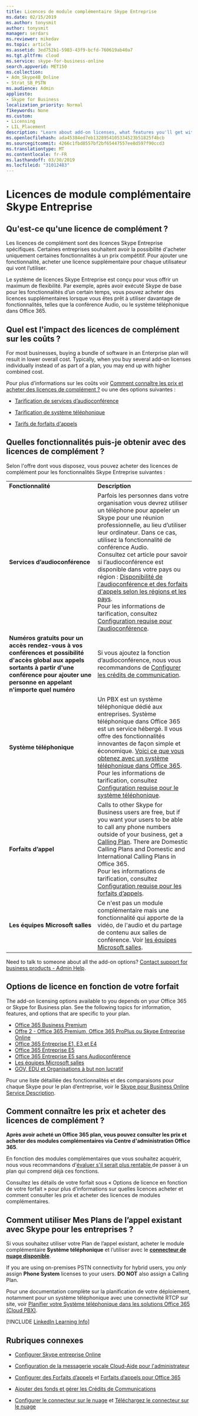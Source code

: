 ```yaml
---
title: Licences de module complémentaire Skype Entreprise
ms.date: 02/15/2019
ms.author: tonysmit
author: tonysmit
manager: serdars
ms.reviewer: mikedav
ms.topic: article
ms.assetid: 3ed752b1-5983-43f9-bcfd-760619ab40a7
ms.tgt.pltfrm: cloud
ms.service: skype-for-business-online
search.appverid: MET150
ms.collection:
- Adm_Skype4B_Online
- Strat_SB_PSTN
ms.audience: Admin
appliesto:
- Skype for Business
localization_priority: Normal
f1keywords: None
ms.custom:
- Licensing
- LIL_Placement
description: "Learn about add-on licenses, what features you'll get with it, how to buy them for your product, and how to use your existing carrier with them. You can get information on pricing and plan details for Office 365, Communication Credits, and Calling plans. "
ms.openlocfilehash: ada45384ed7eb1328954105334523b51825f4bcb
ms.sourcegitcommit: 4266c1fbd8557bf2bf65447557ee8d597f90ccd3
ms.translationtype: MT
ms.contentlocale: fr-FR
ms.lasthandoff: 03/30/2019
ms.locfileid: "31012483"
---
```

# <a name="skype-for-business-add-on-licensing"></a>Licences de module complémentaire Skype Entreprise

## <a name="what-are-add-on-licenses"></a>Qu'est-ce qu'une licence de complément ?

Les licences de complément sont des licences Skype Entreprise spécifiques. Certaines entreprises souhaitent avoir la possibilité d'acheter uniquement certaines fonctionnalités à un prix compétitif. Pour ajouter une fonctionnalité, acheter une licence supplémentaire pour chaque utilisateur qui vont l’utiliser.

Le système de licences Skype Entreprise est conçu pour vous offrir un maximum de flexibilité. Par exemple, après avoir exécuté Skype de base pour les fonctionnalités d’un certain temps, vous pouvez acheter des licences supplémentaires lorsque vous êtes prêt à utiliser davantage de fonctionnalités, telles que la conférence Audio, ou le système téléphonique dans Office 365.

## <a name="how-does-add-on-licensing-affect-cost"></a>Quel est l'impact des licences de complément sur les coûts ?

For most businesses, buying a bundle of software in an Enterprise plan will result in lower overall cost. Typically, when you buy several add-on licenses individually instead of as part of a plan, you may end up with higher combined cost.

Pour plus d’informations sur les coûts voir [Comment connaître les prix et acheter des licences de complément ?](skype-for-business-and-microsoft-teams-add-on-licensing.md#bkmk_how) ou une des options suivantes :

- [Tarification de services d’audioconférence](https://products.office.com/en-us/skype-for-business/audio-conferencing)

- [Tarification de système téléphonique](https://products.office.com/en-us/skype-for-business/phone-system)

- [Tarifs de forfaits d'appels](https://products.office.com/en-us/skype-for-business/calling-plans)

## <a name="what-features-can-i-get-with-add-on-licenses"></a>Quelles fonctionnalités puis-je obtenir avec des licences de complément ?

Selon l'offre dont vous disposez, vous pouvez acheter des licences de complément pour les fonctionnalités Skype Entreprise suivantes :

|||
|:-----|:-----|
|**Fonctionnalité** <br/> |**Description** <br/> |
|**Services d’audioconférence** <br/> |Parfois les personnes dans votre organisation vous devrez utiliser un téléphone pour appeler un Skype pour une réunion professionnelle, au lieu d’utiliser leur ordinateur. Dans ce cas, utilisez la fonctionnalité de conférence Audio.  <br/> Consultez cet article pour savoir si l’audioconférence est disponible dans votre pays ou région : [Disponibilité de l'audioconférence et des forfaits d'appels selon les régions et les pays](/microsoftteams/country-and-region-availability-for-audio-conferencing-and-calling-plans/country-and-region-availability-for-audio-conferencing-and-calling-plans). <br/> Pour les informations de tarification, consultez [Configuration requise pour l’audioconférence](https://products.office.com/en-us/skype-for-business/audio-conferencing#requirements).  <br/> |
|**Numéros gratuits pour un accès rendez-vous à vos conférences et possibilité d'accès global aux appels sortants à partir d'une conférence pour ajouter une personne en appelant n'importe quel numéro** <br/> |Si vous ajoutez la fonction d’audioconférence, nous vous recommandons de [Configurer les crédits de communication](/microsoftteams/set-up-communications-credits-for-your-organization). <br/> |
|**Système téléphonique** <br/> |Un PBX est un système téléphonique dédié aux entreprises. Système téléphonique dans Office 365 est un service hébergé. Il vous offre des fonctionnalités innovantes de façon simple et économique. [Voici ce que vous obtenez avec un système téléphonique dans Office 365](/MicrosoftTeams/here-s-what-you-get-with-phone-system).  <br/> Pour les informations de tarification, consultez [Configuration requise pour le système téléphonique](https://products.office.com/en-us/skype-for-business/cloud-pbx#requirements).  <br/> |
|**Forfaits d’appel** <br/> |Calls to other Skype for Business users are free, but if you want your users to be able to call any phone numbers outside of your business, get a [Calling Plan](/MicrosoftTeams/calling-plans-for-office-365). There are Domestic Calling Plans and Domestic and International Calling Plans in Office 365.  <br/> Pour les informations de tarification, consultez [Configuration requise pour les forfaits d’appels](https://products.office.com/en-us/skype-for-business/pstn-calling-plans#requirements).  <br/> |
|**Les équipes Microsoft salles** <br/> |Ce n'est pas un module complémentaire mais une fonctionnalité qui apporte de la vidéo, de l'audio et du partage de contenu aux salles de conférence. Voir [les équipes Microsoft salles](../skype-for-business-and-microsoft-teams-add-on-licensing/license-options-based-on-your-plan/skype-room-systems-v2.md).  <br/> |

Need to talk to someone about all the add-on options? [Contact support for business products - Admin Help](https://support.office.com/article/32a17ca7-6fa0-4870-8a8d-e25ba4ccfd4b).

## <a name="license-options-based-on-your-plan"></a>Options de licence en fonction de votre forfait

The add-on licensing options available to you depends on your Office 365 or Skype for Business plan. See the following topics for information, features, and options that are specific to your plan.

- [Office 365 Business Premium](../skype-for-business-and-microsoft-teams-add-on-licensing/license-options-based-on-your-plan/office-365-business-premium-plan.md)
- [Offre 2 - Office 365 Premium, Office 365 ProPlus ou Skype Entreprise Online](../skype-for-business-and-microsoft-teams-add-on-licensing/license-options-based-on-your-plan/office-365-premium-pro-plus-or-business-online-plan.md)
- [Office 365 Entreprise E1, E3 et E4](../skype-for-business-and-microsoft-teams-add-on-licensing/license-options-based-on-your-plan/office-365-enterprise-e1-e3-e4.md)
- [Office 365 Entreprise E5](../skype-for-business-and-microsoft-teams-add-on-licensing/license-options-based-on-your-plan/office-365-enterprise-e5-with-audio-conferencing.md)
- [Office 365 Entreprise E5 sans Audioconférence](../skype-for-business-and-microsoft-teams-add-on-licensing/license-options-based-on-your-plan/office-365-enterprise-e5-without-audio-conferencing.md)
- [Les équipes Microsoft salles](../skype-for-business-and-microsoft-teams-add-on-licensing/license-options-based-on-your-plan/skype-room-systems-v2.md)
- [GOV, EDU et Organisations à but non lucratif](../skype-for-business-and-microsoft-teams-add-on-licensing/license-options-based-on-your-plan/gov-edu-and-nonprofit-organizations.md)

Pour une liste détaillée des fonctionnalités et des comparaisons pour chaque Skype pour le plan d’entreprise, voir le [Skype pour Business Online Service Description](https://go.microsoft.com/fwlink/?LinkId=730729).

## <a name="how-to-see-prices-and-buy-add-on-licenses"></a>Comment connaître les prix et acheter des licences de complément ?
<a name="bkmk_how"> </a>

 **Après avoir acheté un Office 365 plan, vous pouvez consulter les prix et acheter des modules complémentaires via Centre d'administration Office 365**.

En fonction des modules complémentaires que vous souhaitez acquérir, nous vous recommandons d'[évaluer s'il serait plus rentable ](https://go.microsoft.com/fwlink/?linkid=844053) de passer à un plan qui comprend déjà ces fonctions.

Consultez les détails de votre forfait sous « Options de licence en fonction de votre forfait » pour plus d’informations sur quelles licences acheter et comment consulter les prix et acheter des licences de modules complémentaires.

## <a name="how-do-i-use-my-existing-calling-plans-with-skype-for-business"></a>Comment utiliser Mes Plans de l’appel existant avec Skype pour les entreprises ?
<a name="bkmk_existing"></a>

Si vous souhaitez utiliser votre Plan de l’appel existant, acheter le module complémentaire **Système téléphonique** et l’utiliser avec le **[connecteur de nuage disponible](https://technet.microsoft.com/en-us/library/mt605227.aspx)**.

If you are using on-premises PSTN connectivity for hybrid users, you  *only*  assign **Phone System** licenses to your users. **DO NOT** also assign a Calling Plan.

Pour une documentation complète sur la planification de votre déploiement, notamment pour un système téléphonique avec une connectivité RTCP sur site, voir [Planifier votre Système téléphonique dans les solutions Office 365 (Cloud PBX)](https://technet.microsoft.com/en-us/library/mt612869.aspx).


[!INCLUDE [LinkedIn Learning Info](../../common/office/linkedin-learning-info.md)]

## <a name="related-topics"></a>Rubriques connexes

- [Configurer Skype entreprise Online](../set-up-skype-for-business-online/set-up-skype-for-business-online.md)
    
- [Configuration de la messagerie vocale Cloud-Aide pour l'administrateur](/microsoftteams/set-up-phone-system-voicemail)
    
- [Configurer des Forfaits d’appels](/microsoftteams/set-up-calling-plans) et [Forfaits d’appels pour Office 365](/MicrosoftTeams/calling-plans-for-office-365)
    
- [Ajouter des fonds et gérer les Crédits de Communications](/microsoftteams/add-funds-and-manage-communications-credits)
    
- [Configurer le connecteur sur le nuage](https://technet.microsoft.com/en-us/library/mt605228.aspx) et [Téléchargez le connecteur sur le nuage](https://aka.ms/CloudConnectorInstaller)
